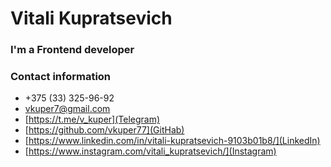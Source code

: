 # Vitali Kupratsevich
### I'm a Frontend developer
### Contact information
* +375 (33) 325-96-92
* vkuper7@gmail.com 
* [https://t.me/v_kuper](Telegram)
* [https://github.com/vkuper77](GitHab)
* [https://www.linkedin.com/in/vitali-kupratsevich-9103b01b8/](LinkedIn)
* [https://www.instagram.com/vitali_kupratsevich/](Instagram)